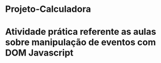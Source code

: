 # Projeto-Calculadora
# Atividade prática referente as aulas sobre manipulação de eventos com DOM Javascript
